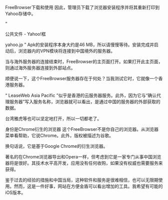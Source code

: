 
FreeBrowser下载和使用
因此，管理员下载了浏览器安装程序并将其重新打印到Yahoo存储中。

“

公共文件 - Yahoo!框

yahoo.jp
”
Apk的安装程序本身大约是46 MB，所以请慢慢等待。安装完成并启动后，浏览器内的VPN模块将连接到中国境外的服务器。



当与海外服务器的连接结束时，FreeBrowser的主页面打开。如果打开此主页面，则通过海外服务器连接到外部站点。



顺便说一下，这个FreeBrowser服务器存在于何处？当我测试它时，它就像一个香港服务器。



“ LeaseWeb Asia Pacific ”似乎是香港的云服务器服务。此外，因为它与“确认代理服务器”写入服务名称，浏览器就可以看出，是通过中国的服务器的外部获取的数据。



台湾雅虎等也可以坚定地打开，所以一切都老了。

身份是Chrome衍生的浏览器
这个FreeBrowser不是你自己的浏览器。从浏览器菜单看帮助，它说Chrome。此外，版权被描述为谷歌。



换句话说，它是基于Google Chrome的衍生浏览器。

著名的在Chrome浏览器导出和Opera一样，但考虑到它是一家专门从事中国浏览器将是很好。其技术水平高开发，应用没有任何收购，如果没有权威也需要服务来获得。



鉴于过去的经验的措施和中国当局，这种软件和服务是很难相信，也可以无限期使用。然而，这是一件好事，网站在方便金盾可以看出增加的工具。我希望有可能的iOS版本。

